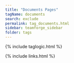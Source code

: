```yaml
---
title: "Documents Pages"
tagName: documents
search: exclude
permalink: tag_documents.html
sidebar: teamforge_sidebar
folder: tags
---
```

{% include taglogic.html %}

{% include links.html %}
